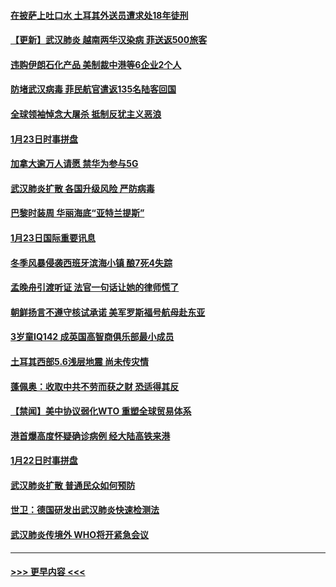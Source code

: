 #### [在披萨上吐口水 土耳其外送员遭求处18年徒刑](../pages/prog202/a102759979.md?t=01241801) 
#### [【更新】武汉肺炎 越南两华汉染病 菲送返500旅客](../pages/prog202/a102758911.md?t=01241801) 
#### [违购伊朗石化产品 美制裁中港等6企业2个人](../pages/prog202/a102759952.md?t=01241801) 
#### [防堵武汉病毒 菲民航官遣返135名陆客回国](../pages/prog202/a102759946.md?t=01241801) 
#### [全球领袖悼念大屠杀 抵制反犹主义恶浪](../pages/prog202/a102759678.md?t=01241801) 
#### [1月23日时事拼盘](../pages/prog202/a102759599.md?t=01241801) 
#### [加拿大逾万人请愿 禁华为参与5G](../pages/prog202/a102759553.md?t=01241801) 
#### [武汉肺炎扩散 各国升级风险 严防病毒](../pages/prog202/a102759400.md?t=01241801) 
#### [巴黎时装周 华丽海底“亚特兰提斯”](../pages/prog202/a102759217.md?t=01241801) 
#### [1月23日国际重要讯息](../pages/prog202/a102759199.md?t=01241801) 
#### [冬季风暴侵袭西班牙滨海小镇 酿7死4失踪](../pages/prog202/a102759119.md?t=01241801) 
#### [孟晚舟引渡听证 法官一句话让她的律师慌了](../pages/prog202/a102759060.md?t=01241801) 
#### [朝鲜扬言不遵守核试承诺 美军罗斯福号航母赴东亚](../pages/prog202/a102759001.md?t=01241801) 
#### [3岁童IQ142 成英国高智商俱乐部最小成员](../pages/prog202/a102758990.md?t=01241801) 
#### [土耳其西部5.6浅层地震 尚未传灾情](../pages/prog202/a102758903.md?t=01241801) 
#### [蓬佩奥：收取中共不劳而获之财 恐适得其反](../pages/prog202/a102758889.md?t=01241801) 
#### [【禁闻】美中协议弱化WTO 重塑全球贸易体系](../pages/prog202/a102758790.md?t=01241801) 
#### [港首爆高度怀疑确诊病例 经大陆高铁来港](../pages/prog202/a102758613.md?t=01241801) 
#### [1月22日时事拼盘](../pages/prog202/a102758615.md?t=01241801) 
#### [武汉肺炎扩散 普通民众如何预防](../pages/prog202/a102758504.md?t=01241801) 
#### [世卫：德国研发出武汉肺炎快速检测法](../pages/prog202/a102758495.md?t=01241801) 
#### [武汉肺炎传境外 WHO将开紧急会议](../pages/prog202/a102758437.md?t=01241801) 

----
#### [ >>> 更早内容 <<< ](../indexes/prog202-earlier.md)
